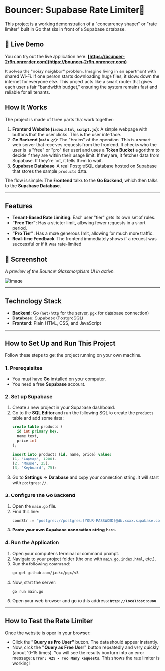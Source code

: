 # Bouncer: Supabase Rate Limiter🚦

This project is a working demonstration of a "concurrency shaper" or "rate limiter" built in Go that sits in front of a Supabase database.

## 🚀 Live Demo

You can try out the live application here: **[https://bouncer-2r9n.onrender.com](https://bouncer-2r9n.onrender.com)**

It solves the "noisy neighbor" problem. Imagine living in an apartment with shared Wi-Fi. If one person starts downloading huge files, it slows down the internet for everyone else. This project acts like a smart router that gives each user a fair "bandwidth budget," ensuring the system remains fast and reliable for all tenants.

## How It Works

The project is made of three parts that work together:

1.  **Frontend Website (`index.html`, `script.js`)**: A simple webpage with buttons that the user clicks. This is the user interface.
2.  **Go Backend (`main.go`)**: The "brains" of the operation. This is a smart web server that receives requests from the frontend. It checks who the user is (a "free" or "pro" tier user) and uses a **Token Bucket** algorithm to decide if they are within their usage limit. If they are, it fetches data from Supabase. If they're not, it tells them to wait.
3.  **Supabase Database**: A real PostgreSQL database hosted on Supabase that stores the sample `products` data.

The flow is simple: The **Frontend** talks to the **Go Backend**, which then talks to the **Supabase Database**.

---

## Features

* **Tenant-Based Rate Limiting**: Each user "tier" gets its own set of rules.
* **"Free Tier"**: Has a stricter limit, allowing fewer requests in a short period.
* **"Pro Tier"**: Has a more generous limit, allowing for much more traffic.
* **Real-time Feedback**: The frontend immediately shows if a request was successful or if it was rate-limited.

## 📸 Screenshot

*A preview of the Bouncer Glassmorphism UI in action.*

![image](https://github.com/user-attachments/assets/3659dd3b-6586-4fd6-9b32-473da3e6a861)


---

## Technology Stack

* **Backend**: Go (`net/http` for the server, `pgx` for database connection)
* **Database**: Supabase (PostgreSQL)
* **Frontend**: Plain HTML, CSS, and JavaScript

---

## How to Set Up and Run This Project

Follow these steps to get the project running on your own machine.

### 1. Prerequisites

* You must have **Go** installed on your computer.
* You need a free **Supabase** account.

### 2. Set up Supabase

1.  Create a new project in your Supabase dashboard.
2.  Go to the **SQL Editor** and run the following SQL to create the `products` table and add some data:
    ```sql
    create table products (
      id int primary key,
      name text,
      price int
    );

    insert into products (id, name, price) values
    (1, 'Laptop', 1200),
    (2, 'Mouse', 25),
    (3, 'Keyboard', 75);
    ```
3.  Go to **Settings** -> **Database** and copy your connection string. It will start with `postgres://`.

### 3. Configure the Go Backend

1.  Open the `main.go` file.
2.  Find this line:
    ```go
    connStr := "postgres://postgres:[YOUR-PASSWORD]@db.xxxx.supabase.co:5432/postgres"
    ```
3.  **Paste your own Supabase connection string** here.

### 4. Run the Application

1.  Open your computer's terminal or command prompt.
2.  Navigate to your project folder (the one with `main.go`, `index.html`, etc.).
3.  Run the following command:
    ```bash
    go get github.com/jackc/pgx/v5
    ```
4.  Now, start the server:
    ```bash
    go run main.go
    ```
5.  Open your web browser and go to this address: **`http://localhost:8080`**

---

## How to Test the Rate Limiter

Once the website is open in your browser:
* Click the **"Query as Pro User"** button. The data should appear instantly.
* Now, click the **"Query as Free User"** button repeatedly and very quickly (about 10-15 times). You will see the results box turn into an error message: **`Error: 429 - Too Many Requests`**. This shows the rate limiter is working! 
